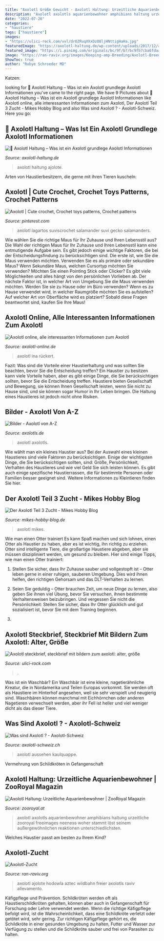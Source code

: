 ```yaml
---
title: "Axolotl Größe Gewicht - Axolotl Haltung: Urzeitliche Aquarienbewohner"
description: "Axolotl axolotls aquarienbewohner amphibians haltung urzeitliche zooroyal freeimages neeness woher stammt löst seinem außergewöhnlichen reaktionen unterschiedlichsten"
date: "2022-07-26"
categories:
- "haustiere"
tags: ["haustiere"]
images:
- "https://ulici-rock.com/vvl/drOZRuqXXxDzO8ljHNttigHaHa.jpg"
featuredImage: "https://axolotl-haltung.de/wp-content/uploads/2017/12/axolotl_haltung_axolotl_wil.jpg"
featured_image: "https://i.pinimg.com/originals/bc/9f/b7/bc9fb7cba6fdaac65c68d11be1963448.png"
image: "https://ran-raviv.org/images/Keeping-amp-Breeding/Axolotl-Breeding.jpg"
ShowToc: true
author: "Rubye Schroeder MD"
---
```



Katzen:

	

		
looking for 🦎 Axolotl Haltung – Was ist ein Axolotl grundlege Axolotl Informationen you've came to the right page. We have 9 Pictures about 🦎 Axolotl Haltung – Was ist ein Axolotl grundlege Axolotl Informationen like Axolotl online, alle interessanten Informationen zum Axolotl, Der Axolotl Teil 3 Zucht - Mikes Hobby Blog and also Was sind Axolotl ? - Axolotl-Schweiz. Here you go:
		
    
## 🦎 Axolotl Haltung – Was Ist Ein Axolotl Grundlege Axolotl Informationen

<img loading=lazy src="https://axolotl-haltung.de/wp-content/uploads/2017/12/axolotl_haltung_axolotl_wil.jpg" onerror="this.onerror=null;this.src='https://tse1.mm.bing.net/th?id=OIP.8WnTmTpegicp_q7P7L4BYQHaFA&amp;pid=15.1';" alt="🦎 Axolotl Haltung – Was ist ein Axolotl grundlege Axolotl Informationen">

_Source: axolotl-haltung.de_

>axolotl haltung ajolote. 

	

Arten von Haustierbesitzern, die gerne mit ihren Tieren kuscheln:

    
## Axolotl | Cute Crochet, Crochet Toys Patterns, Crochet Patterns

<img loading=lazy src="https://i.pinimg.com/originals/bc/9f/b7/bc9fb7cba6fdaac65c68d11be1963448.png" onerror="this.onerror=null;this.src='https://tse3.mm.bing.net/th?id=OIP.deFIVJAkT7pLf845EynTcgHaIQ&amp;pid=15.1';" alt="Axolotl | Cute crochet, Crochet toys patterns, Crochet patterns">

_Source: pinterest.com_

>axolotl lagartos suviscrochet salamander suvi gecko salamanders. 

	

Wie wählen Sie die richtige Maus für Ihr Zuhause und Ihren Lebensstil aus?
Die Wahl der richtigen Maus für Ihr Zuhause und Ihren Lebensstil kann eine entmutigende Aufgabe sein. Es gibt jedoch einige wichtige Faktoren, die bei der Entscheidungsfindung zu berücksichtigen sind. Die erste ist, wie Sie die Maus verwenden möchten. Verwenden Sie es als primäre oder sekundäre Maus? Wenn Sekundäre Maus, welchen Cursortyp möchten Sie verwenden? Möchten Sie einen Pointing Stick oder Clicker? Es gibt viele Möglichkeiten und alles hängt von den persönlichen Vorlieben ab. Der nächste Faktor ist, in welcher Art von Umgebung Sie die Maus verwenden möchten. Werden Sie sie zu Hause oder im Büro verwenden? Wenn es zu Hause verwendet wird, in welcher Raumgröße möchten Sie es aufstellen? Auf welcher Art von Oberfläche wird es platziert? Sobald diese Fragen beantwortet sind, kaufen Sie Ihre Maus!

    
## Axolotl Online, Alle Interessanten Informationen Zum Axolotl

<img loading=lazy src="https://www.axolotl-online.de/wp-content/uploads/2020/07/IMG_1587-1-275x300-1.jpg" onerror="this.onerror=null;this.src='https://tse4.mm.bing.net/th?id=OIP.YdW_b1kBm25jj6azuo49pwAAAA&amp;pid=15.1';" alt="Axolotl online, alle interessanten Informationen zum Axolotl">

_Source: axolotl-online.de_

>axolotl ina rückert. 

	

Fazit: Was sind die Vorteile einer Haustierhaltung und was sollten Sie beachten, bevor Sie die Entscheidung treffen?
Ein Haustier zu besitzen kann viele Vorteile haben, aber es gibt einige Dinge, die Sie berücksichtigen sollten, bevor Sie die Entscheidung treffen. Haustiere bieten Gesellschaft und Bewegung, sie können Ihnen Gesellschaft leisten, wenn Sie nicht zu Hause sind, und sie können sogar Humor in Ihr Leben bringen. Die Haltung eines Haustieres ist jedoch nicht ohne Risiken.

    
## Bilder - Axolotl Von A-Z

<img loading=lazy src="https://www.axolotls.de/wp-content/uploads/2018/12/Photo_013_-_IMG_2229.jpg" onerror="this.onerror=null;this.src='https://tse4.mm.bing.net/th?id=OIP.g17Qu7EYRgN2ro5Q6JiVYQHaFj&amp;pid=15.1';" alt="Bilder - Axolotl von A-Z">

_Source: axolotls.de_

>axolotl axolotls. 

	

Wie wählt man ein kleines Haustier aus?
Bei der Auswahl eines kleinen Haustieres sind viele Faktoren zu berücksichtigen. Einige der wichtigsten Dinge, die Sie berücksichtigen sollten, sind: Größe, Persönlichkeit, Verhalten des Haustieres und wie viel Geld Sie sich leisten können. Es gibt auch einige spezifische Haustierrassen, die für bestimmte Personen oder Familien besser geeignet sind. Weitere Informationen zu Kleintieren finden Sie hier.

    
## Der Axolotl Teil 3 Zucht - Mikes Hobby Blog

<img loading=lazy src="https://www.mikes-hobby-blog.de/wp-content/uploads/2013/03/Axolotl2.jpg" onerror="this.onerror=null;this.src='https://tse4.mm.bing.net/th?id=OIP.PhYhcUQzdoaYI8dDFyrcEAHaGq&amp;pid=15.1';" alt="Der Axolotl Teil 3 Zucht - Mikes Hobby Blog">

_Source: mikes-hobby-blog.de_

>axolotl mikes. 

	

Wie man einen Otter trainiert
Es kann Spaß machen und sich lohnen, einen Otter als Haustier zu haben, aber es ist wichtig, ihn richtig zu erziehen. Otter sind intelligente Tiere, die großartige Haustiere abgeben, aber sie müssen diszipliniert werden, um gesund zu bleiben. Hier sind einige Tipps, wie man einen Otter trainiert:
1. Stellen Sie sicher, dass Ihr Zuhause sauber und vollgestopft ist – Otter leben gerne in einer ruhigen, sauberen Umgebung. Dies wird ihnen helfen, den richtigen Gehorsam und das DLT-Verhalten zu lernen.

2. Seien Sie geduldig – Otter brauchen Zeit, um neue Dinge zu lernen, also geben Sie ihnen viel Übung, bevor Sie versuchen, ihnen bestimmte Verhaltensweisen beizubringen. Und vergessen Sie nicht die Persönlichkeit: Stellen Sie sicher, dass Ihr Otter glücklich und gut sozialisiert ist, bevor Sie mit dem Training beginnen.

3.

    
## Axolotl Steckbrief, Steckbrief Mit Bildern Zum Axolotl: Alter, Größe

<img loading=lazy src="https://ulici-rock.com/vvl/drOZRuqXXxDzO8ljHNttigHaHa.jpg" onerror="this.onerror=null;this.src='https://tse4.mm.bing.net/th?id=OIP.z0KtCdQ7adtuRBDLhp9HbQAAAA&amp;pid=15.1';" alt="Axolotl steckbrief, steckbrief mit bildern zum axolotl: alter, größe">

_Source: ulici-rock.com_

>. 

	

Was ist ein Waschbär?
Ein Waschbär ist eine kleine, nagetierähnliche Kreatur, die in Nordamerika und Teilen Europas vorkommt. Sie werden oft als Haustiere im Hinterhof angesehen, weil sie sehr verspielt und neugierig sind. Waschbären können manchmal mit Eichhörnchen oder anderen Nagetieren verwechselt werden, aber ihr Fell ist heller und viel weniger dicht als das dieser Tiere.

    
## Was Sind Axolotl ? - Axolotl-Schweiz

<img loading=lazy src="https://image.jimcdn.com/app/cms/image/transf/none/path/s53d553ff04268e89/image/id98e109ad6275b7e/version/1456488748/image.jpg" onerror="this.onerror=null;this.src='https://tse1.mm.bing.net/th?id=OIP._fENHQ22daGan0_G2_nUGwHaCd&amp;pid=15.1';" alt="Was sind Axolotl ? - Axolotl-Schweiz">

_Source: axolotl-schweiz.ch_

>axolotl aussehen kaulquappe. 

	

Vermehrung von Schildkröten in Gefangenschaft

    
## Axolotl Haltung: Urzeitliche Aquarienbewohner | ZooRoyal Magazin

<img loading=lazy src="https://www.zooroyal.de/magazin/wp-content/uploads/2015/10/axolotl.jpg" onerror="this.onerror=null;this.src='https://tse3.mm.bing.net/th?id=OIP.yG4uQ_5NGSgH5_TB7wD4NwHaEQ&amp;pid=15.1';" alt="Axolotl Haltung: Urzeitliche Aquarienbewohner | ZooRoyal Magazin">

_Source: zooroyal.at_

>axolotl axolotls aquarienbewohner amphibians haltung urzeitliche zooroyal freeimages neeness woher stammt löst seinem außergewöhnlichen reaktionen unterschiedlichsten. 

	

Welches Haustier passt am besten zu Ihrem Kind?

    
## Axolotl-Zucht

<img loading=lazy src="https://ran-raviv.org/images/Keeping-amp-Breeding/Axolotl-Breeding.jpg" onerror="this.onerror=null;this.src='https://tse2.mm.bing.net/th?id=OIP.utyp1DWSMZNYuzcxviWSJgAAAA&amp;pid=15.1';" alt="Axolotl-Zucht">

_Source: ran-raviv.org_

>axolotl ajolote hodowla aztec wildbahn freier axolotls raviv allevamento. 

	

Käfigpflege und Prävention.
Schildkröten werden oft als Haustierschildkröten gehalten, können aber auch in Gefangenschaft für Forschung oder Lehre verwendet werden. Wenn die richtige Käfigpflege befolgt wird, ist die Wahrscheinlichkeit, dass eine Schildkröte verletzt oder getötet wird, sehr gering. Zur richtigen Käfigpflege gehört es, die Schildkröte in einer gesunden Umgebung zu halten, Futter und Wasser zur Verfügung zu stellen und die Schildkröte sauber und frei von Parasiten zu halten.

